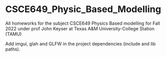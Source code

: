 # CSCE649_Physic_Based_Modelling
All homeworks for the subject CSCE649 Physics Based modelling for Fall 2022 under prof John Keyser at Texas A&M University-College Station (TAMU)

Add imgui, glah and GLFW in the project dependencies (include and lib paths).
